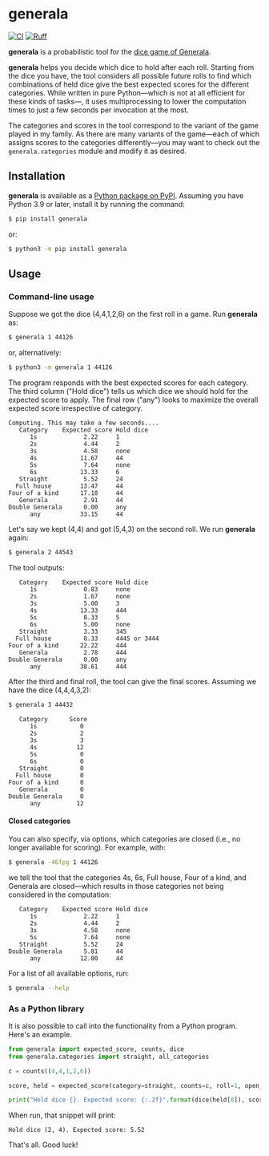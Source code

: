 # generala

[![CI](https://github.com/gerlero/generala/actions/workflows/ci.yml/badge.svg)](https://github.com/gerlero/generala/actions/workflows/ci.yml)
[![Ruff](https://img.shields.io/endpoint?url=https://raw.githubusercontent.com/astral-sh/ruff/main/assets/badge/v2.json)](https://github.com/astral-sh/ruff)

**generala** is a probabilistic tool for the [dice game of Generala](https://en.wikipedia.org/wiki/Generala).

**generala** helps you decide which dice to hold after each roll. Starting from the dice you have, the tool considers all possible future rolls to find which combinations of held dice give the best expected scores for the different categories. While written in pure Python—which is not at all efficient for these kinds of tasks—, it uses multiprocessing to lower the computation times to just a few seconds per invocation at the most.

The categories and scores in the tool correspond to the variant of the game played in my family. As there are many variants of the game—each of which assigns scores to the categories differently—you may want to check out the ```generala.categories``` module and modify it as desired.

## Installation

**generala** is available as a [Python package on PyPI](https://pypi.org/project/generala). Assuming you have Python 3.9 or later, install it by running the command:

```bash
$ pip install generala
```

or:

```bash
$ python3 -m pip install generala
```

## Usage

### Command-line usage

Suppose we got the dice (4,4,1,2,6) on the first roll in a game. Run **generala** as:

```bash
$ generala 1 44126
```

or, alternatively:

```bash
$ python3 -m generala 1 44126
```

The program responds with the best expected scores for each category. The third column ("Hold dice") tells us which dice we should hold for the expected score to apply. The final row ("any") looks to maximize the overall expected score irrespective of category.

```
Computing. This may take a few seconds....
   Category    Expected score Hold dice
      1s             2.22     1
      2s             4.44     2
      3s             4.58     none
      4s            11.67     44
      5s             7.64     none
      6s            13.33     6
   Straight          5.52     24
  Full house        13.47     44
Four of a kind      17.18     44
   Generala          2.91     44
Double Generala      0.00     any
      any           33.15     44
```

Let's say we kept (4,4) and got (5,4,3) on the second roll. We run **generala** again:

```bash
$ generala 2 44543
```

The tool outputs:

```
   Category    Expected score Hold dice
      1s             0.83     none
      2s             1.67     none
      3s             5.00     3
      4s            13.33     444
      5s             8.33     5
      6s             5.00     none
   Straight          3.33     345
  Full house         8.33     4445 or 3444
Four of a kind      22.22     444
   Generala          2.78     444
Double Generala      0.00     any
      any           38.61     444
```

After the third and final roll, the tool can give the final scores. Assuming we have the dice (4,4,4,3,2):

```bash
$ generala 3 44432
```

```
   Category      Score   
      1s            0
      2s            2
      3s            3
      4s           12
      5s            0
      6s            0
   Straight         0
  Full house        0
Four of a kind      0
   Generala         0
Double Generala     0
      any          12
```

#### Closed categories

You can also specify, via options, which categories are closed (i.e., no longer available for scoring). For example, with:

```bash
$ generala -46fpg 1 44126
```

we tell the tool that the categories 4s, 6s, Full house, Four of a kind, and Generala are closed—which results in those categories not being considered in the computation:

```
   Category    Expected score Hold dice
      1s             2.22     1
      2s             4.44     2
      3s             4.58     none
      5s             7.64     none
   Straight          5.52     24
Double Generala      5.81     44
      any           12.00     44
```

For a list of all available options, run:

```bash
$ generala --help
```

### As a Python library

It is also possible to call into the functionality from a Python program. Here's an example.

```python
from generala import expected_score, counts, dice
from generala.categories import straight, all_categories

c = counts((4,4,1,2,6))

score, held = expected_score(category=straight, counts=c, roll=1, open_categories=all_categories, return_held=True)

print("Hold dice {}. Expected score: {:.2f}".format(dice(held[0]), score))

```

When run, that snippet will print:

```
Hold dice (2, 4). Expected score: 5.52
```

That's all. Good luck!
